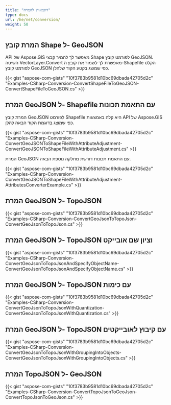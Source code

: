 ```yaml
---
title: "דוגמאות להמרה"
type: docs
url: /he/net/conversion/
weight: 50
---
```


## **המרת קובץ Shape ל- GeoJSON**
API של Aspose.GIS מאפשר לך להמיר קבצי Shape לפורמט קובץ GeoJSON. השיטה VectorLayer.Convert מאפשרת לך לשמור את קובץ ה-Shapefile הקלט לפורמט קובץ GeoJSON כפי שמוצג בקטע הקוד שלהלן.

{{< gist "aspose-com-gists" "10f3783b9581d10bc69dbada42705d2c" "Examples-CSharp-Conversion-ConvertShapeFileToGeoJSON-ConvertShapeFileToGeoJSON.cs" >}}
## **המרת GeoJSON ל- Shapefile עם התאמת תכונות**
המרת קובץ GeoJSON לפורמט Shapefile היא קלה באמצעות API של Aspose.GIS כפי שמוצג בדוגמת הקוד הבאה להלן.

{{< gist "aspose-com-gists" "10f3783b9581d10bc69dbada42705d2c" "Examples-CSharp-Conversion-ConvertGeoJSONToShapeFileWithAttributeAdjustment-ConvertGeoJSONToShapeFileWithAttributeAdjustment.cs" >}}

המרת GeoJSON עם התאמת תכונות דורשת מחלקה נוספת הבאה.

{{< gist "aspose-com-gists" "10f3783b9581d10bc69dbada42705d2c" "Examples-CSharp-Conversion-ConvertGeoJSONToShapeFileWithAttributeAdjustment-AttributesConverterExample.cs" >}}
## **המרת GeoJSON ל- TopoJSON**
{{< gist "aspose-com-gists" "10f3783b9581d10bc69dbada42705d2c" "Examples-CSharp-Conversion-ConvertGeoJsonToTopoJson-ConvertGeoJsonToTopoJson.cs" >}}
## **המרת GeoJSON ל- TopoJSON וציון שם אובייקט**
{{< gist "aspose-com-gists" "10f3783b9581d10bc69dbada42705d2c" "Examples-CSharp-Conversion-ConvertGeoJsonToTopoJsonAndSpecifyObjectName-ConvertGeoJsonToTopoJsonAndSpecifyObjectName.cs" >}}
## **המרת GeoJSON ל- TopoJSON עם כימות**
{{< gist "aspose-com-gists" "10f3783b9581d10bc69dbada42705d2c" "Examples-CSharp-Conversion-ConvertGeoJsonToTopoJsonWithQuantization-ConvertGeoJsonToTopoJsonWithQuantization.cs" >}}
## **המרת GeoJSON ל- TopoJSON עם קיבוץ לאובייקטים**
{{< gist "aspose-com-gists" "10f3783b9581d10bc69dbada42705d2c" "Examples-CSharp-Conversion-ConvertGeoJsonToTopoJsonWithGroupingIntoObjects-ConvertGeoJsonToTopoJsonWithGroupingIntoObjects.cs" >}}
## **המרת TopoJSON ל- GeoJSON**
{{< gist "aspose-com-gists" "10f3783b9581d10bc69dbada42705d2c" "Examples-CSharp-Conversion-ConvertTopoJsonToGeoJson-ConvertTopoJsonToGeoJson.cs" >}}
